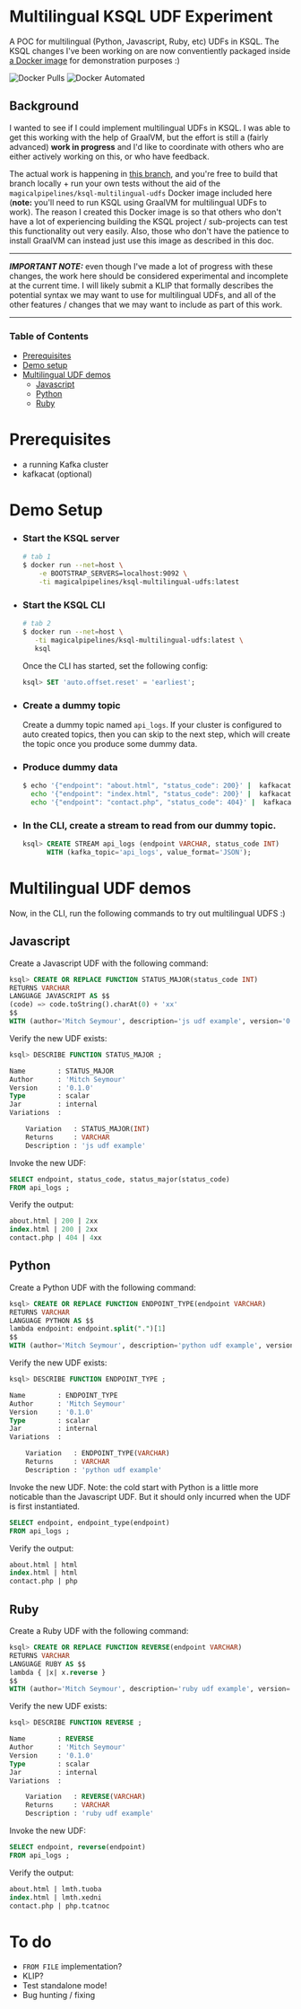 # Multilingual KSQL UDF Experiment
A POC for multilingual (Python, Javascript, Ruby, etc) UDFs in KSQL. The KSQL changes I've been working on are now conventiently packaged inside [a Docker image][docker] for demonstration purposes :)

![Docker Pulls](https://img.shields.io/docker/pulls/magicalpipelines/ksql-multilingual-udfs.svg)
![Docker Automated](https://img.shields.io/docker/automated/magicalpipelines/ksql-multilingual-udfs.svg)

[docker]: https://hub.docker.com/r/magicalpipelines/ksql-multilingual-udfs

## Background
I wanted to see if I could implement multilingual UDFs in KSQL. I was able to get this working with the help of GraalVM, but the effort is still a (fairly advanced) __work in progress__ and I'd like to coordinate with others who are either actively working on this, or who have feedback.

The actual work is happening in [this branch][my-branch], and you're free to build that branch locally + run your own tests without the aid of the `magicalpipelines/ksql-multilingual-udfs` Docker image included here (__note:__ you'll need to run KSQL using GraalVM for multilingual UDFs to work). The reason I created this Docker image is so that others who don't have a lot of experiencing building the KSQL project / sub-projects can test this functionality out very easily. Also, those who don't have the patience to install GraalVM can instead just use this image as described in this doc.

___

___IMPORTANT NOTE:___ even though I've made a lot of progress with these changes, the work here should be considered experimental and incomplete at the current time. I will likely submit a KLIP that formally describes the potential syntax we may want to use for multilingual UDFs, and all of the other features / changes that we may want to include as part of this work.

___

[my-branch]: https://github.com/confluentinc/ksql/compare/master...mitch-seymour:feature-multilingual-udfs

### Table of Contents  
- [Prerequisites](#prerequisites)
- [Demo setup](#demo-setup)  
- [Multilingual UDF demos](#multilingual-udf-demos)
  - [Javascript](#javascript)
  - [Python](#python)
  - [Ruby](#ruby)


# Prerequisites
- a running Kafka cluster
- kafkacat (optional)

# Demo Setup
- ### Start the KSQL server

    ```bash
    # tab 1
    $ docker run --net=host \
        -e BOOTSTRAP_SERVERS=localhost:9092 \
        -ti magicalpipelines/ksql-multilingual-udfs:latest
     ```
 
- ### Start the KSQL CLI

     ```bash
     # tab 2
    $ docker run --net=host \
        -ti magicalpipelines/ksql-multilingual-udfs:latest \
        ksql
    ```
    
    Once the CLI has started, set the following config:
    
    ```sql
    ksql> SET 'auto.offset.reset' = 'earliest';
    ```
 
 - ### Create a dummy topic
   Create a dummy topic named `api_logs`. If your cluster is configured to auto created topics, then you can skip to the next step, which will create the topic once you produce some dummy data.

 - ### Produce dummy data
 
    ```bash
    $ echo '{"endpoint": "about.html", "status_code": 200}' |  kafkacat -P -b localhost:9092 -t api_logs && \
      echo '{"endpoint": "index.html", "status_code": 200}' |  kafkacat -P -b localhost:9092 -t api_logs && \
      echo '{"endpoint": "contact.php", "status_code": 404}' |  kafkacat -P -b localhost:9092 -t api_logs
    ```
 
 - ### In the CLI, create a stream to read from our dummy topic.
     
     ```sql
     ksql> CREATE STREAM api_logs (endpoint VARCHAR, status_code INT)
           WITH (kafka_topic='api_logs', value_format='JSON');
    ```
  

# Multilingual UDF demos
Now, in the CLI, run the following commands to try out multilingual UDFS :)

## Javascript
Create a Javascript UDF with the following command:
```sql
ksql> CREATE OR REPLACE FUNCTION STATUS_MAJOR(status_code INT) 
RETURNS VARCHAR
LANGUAGE JAVASCRIPT AS $$
(code) => code.toString().charAt(0) + 'xx'
$$ 
WITH (author='Mitch Seymour', description='js udf example', version='0.1.0');
```

Verify the new UDF exists:

```sql
ksql> DESCRIBE FUNCTION STATUS_MAJOR ;

Name        : STATUS_MAJOR
Author      : 'Mitch Seymour'
Version     : '0.1.0'
Type        : scalar
Jar         : internal
Variations  :

	Variation   : STATUS_MAJOR(INT)
	Returns     : VARCHAR
	Description : 'js udf example'
```

Invoke the new UDF:

```sql
SELECT endpoint, status_code, status_major(status_code)
FROM api_logs ;
```

Verify the output:

```sql
about.html | 200 | 2xx
index.html | 200 | 2xx
contact.php | 404 | 4xx
```

## Python
Create a Python UDF with the following command:
```sql
ksql> CREATE OR REPLACE FUNCTION ENDPOINT_TYPE(endpoint VARCHAR) 
RETURNS VARCHAR
LANGUAGE PYTHON AS $$
lambda endpoint: endpoint.split(".")[1]
$$ 
WITH (author='Mitch Seymour', description='python udf example', version='0.1.0');
```

Verify the new UDF exists:

```sql
ksql> DESCRIBE FUNCTION ENDPOINT_TYPE ;

Name        : ENDPOINT_TYPE
Author      : 'Mitch Seymour'
Version     : '0.1.0'
Type        : scalar
Jar         : internal
Variations  :

	Variation   : ENDPOINT_TYPE(VARCHAR)
	Returns     : VARCHAR
	Description : 'python udf example'
```

Invoke the new UDF. Note: the cold start with Python is a little more noticable than the Javascript UDF. But it should only incurred when the UDF is first instantiated.

```sql
SELECT endpoint, endpoint_type(endpoint)
FROM api_logs ;
```

Verify the output:

```sql
about.html | html
index.html | html
contact.php | php
```

## Ruby
Create a Ruby UDF with the following command:
```sql
ksql> CREATE OR REPLACE FUNCTION REVERSE(endpoint VARCHAR) 
RETURNS VARCHAR
LANGUAGE RUBY AS $$
lambda { |x| x.reverse }
$$ 
WITH (author='Mitch Seymour', description='ruby udf example', version='0.1.0');
```

Verify the new UDF exists:

```sql
ksql> DESCRIBE FUNCTION REVERSE ;

Name        : REVERSE
Author      : 'Mitch Seymour'
Version     : '0.1.0'
Type        : scalar
Jar         : internal
Variations  :

	Variation   : REVERSE(VARCHAR)
	Returns     : VARCHAR
	Description : 'ruby udf example'
```

Invoke the new UDF:

```sql
SELECT endpoint, reverse(endpoint)
FROM api_logs ;
```

Verify the output:

```sql
about.html | lmth.tuoba
index.html | lmth.xedni
contact.php | php.tcatnoc
```

# To do
- `FROM FILE` implementation?
- KLIP?
- Test standalone mode!
- Bug hunting / fixing
